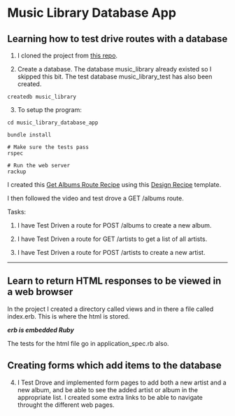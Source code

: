 # Music Library Database App

## Learning how to test drive routes with a database

1. I cloned the project from [this repo](https://github.com/makersacademy/web-applications/tree/main/resources "link to repo").

2. Create a database. The database music_library already existed so I skipped this bit. The test database music_library_test has also been created.

```
createdb music_library
```
3. To setup the program:
```
cd music_library_database_app

bundle install

# Make sure the tests pass
rspec

# Run the web server
rackup
```
I created this [Get Albums Route Recipe](https://github.com/lcleigh/music_library_database_app/blob/main/get_albums_route_recipe.md "Get Albums Route Recipe") using this [Design Recipe](https://github.com/makersacademy/web-applications/blob/main/resources/sinatra_route_design_recipe_template.md "Design Recipe Template") template.

I then followed the video and test drove a GET /albums route. 

Tasks:

1. I have Test Driven a route for POST /albums to create a new album.

2. I have Test Driven a route for GET /artists to get a list of all artists.

3. I have Test Driven a route for POST /artists to create a new artist.
___
## Learn to return HTML responses to be viewed in a web browser

In the project I created a directory called views and in there a file called index.erb. This is where the html is stored.

***erb is embedded Ruby***

The tests for the html file go in application_spec.rb also.

## Creating forms which add items to the database

4. I Test Drove and implemented form pages to add both a new artist and a new album, and be able to see the added artist or album in the appropriate list. I created some extra links to be able to navigate throught the different web pages.